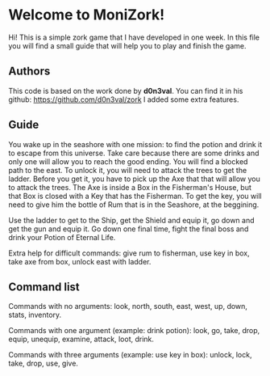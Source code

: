 # Welcome to MoniZork!

Hi! This is a simple zork game that I have developed in one week. In this file you will find a small guide that will help you to play and finish the game.


## Authors

This code is based on the work done by **d0n3val**. You can find it in his github: https://github.com/d0n3val/zork
I added some extra features.


## Guide

You wake up in the seashore with one mission: to find the potion and drink it to escape from this universe. Take care because there are some drinks and only one will allow you to reach the good ending. 
You will find a blocked path to the east. To unlock it, you will need to attack the trees to get the ladder. Before you get it, you have to pick up the Axe that that will allow you to attack the trees. The Axe is inside a Box in the Fisherman's House, but that Box is closed with a Key that has the Fisherman. To get the key, you will need to give him the bottle of Rum that is in the Seashore, at the beggining.

Use the ladder to get to the Ship, get the Shield and equip it, go down and get the gun and equip it. Go down one final time, fight the final boss and drink your Potion of Eternal Life.

Extra help for difficult commands: give rum to fisherman, use key in box, take axe from box, unlock east with ladder.


## Command list

Commands with no arguments: look, north, south, east, west, up, down, stats, inventory.

Commands with one argument (example: drink potion): look, go, take, drop, equip, unequip, examine, attack, loot, drink.

Commands with three arguments (example: use key in box): unlock, lock, take, drop, use, give.
